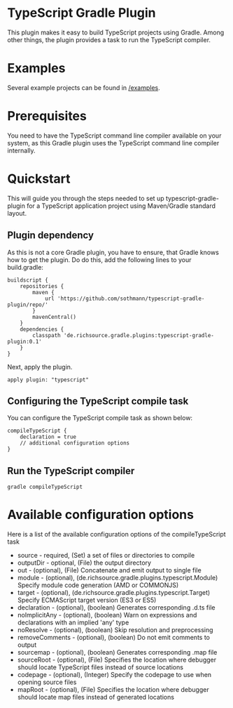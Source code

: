 # TypeScript Gradle Plugin

This plugin makes it easy to build TypeScript projects using Gradle.
Among other things, the plugin provides a task to run the TypeScript compiler.

# Examples

Several example projects can be found in [/examples](examples).

# Prerequisites

You need to have the TypeScript command line compiler available on your system, as this Gradle plugin uses the TypeScript command line compiler internally.

# Quickstart

This will guide you through the steps needed to set up typescript-gradle-plugin for a TypeScript application project using Maven/Gradle standard layout.

## Plugin dependency

As this is not a core Gradle plugin, you have to ensure, that Gradle knows how to get the plugin. Do do this, add the following lines to your build.gradle:

    buildscript {
        repositories {
            maven {
                url 'https://github.com/sothmann/typescript-gradle-plugin/repo/'
            }
            mavenCentral()
        }
        dependencies {
            classpath 'de.richsource.gradle.plugins:typescript-gradle-plugin:0.1'
        }
    }

Next, apply the plugin.

	apply plugin: "typescript"
	
## Configuring the TypeScript compile task

You can configure the TypeScript compile task as shown below:

	compileTypeScript {
		declaration = true
		// additional configuration options
	}
	
## Run the TypeScript compiler

	gradle compileTypeScript

# Available configuration options

Here is a list of the available configuration options of the compileTypeScript task

* source - required, (Set<File>) a set of files or directories to compile
* outputDir - optional, (File) the output directory
* out - (optional), (File) Concatenate and emit output to single file
* module - (optional), (de.richsource.gradle.plugins.typescript.Module) Specify module code generation (AMD or COMMONJS)
* target - (optional), (de.richsource.gradle.plugins.typescript.Target) Specify ECMAScript target version (ES3 or ES5)
* declaration - (optional), (boolean) Generates corresponding .d.ts file
* noImplicitAny - (optional), (boolean) Warn on expressions and declarations with an implied 'any' type
* noResolve - (optional), (boolean) Skip resolution and preprocessing
* removeComments - (optional), (boolean) Do not emit comments to output
* sourcemap - (optional), (boolean) Generates corresponding .map file
* sourceRoot - (optional), (File) Specifies the location where debugger should locate TypeScript files instead of source locations
* codepage - (optional), (Integer) Specify the codepage to use when opening source files
* mapRoot - (optional), (File) Specifies the location where debugger should locate map files instead of generated locations